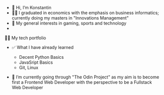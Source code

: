 - 👋 Hi, I’m Konstantin
- 🧑‍🎓 I graduated in economics with the emphasis on business informatics; currently doing my masters in "Innovations Management"
- 👀 My general interests in gaming, sports and technology
- 

👨‍💻 My tech portfolio

- ✅ What I have already learned
    - Decent Python Basics
    - JavaSript Basics
    - Git, Linux
      
- 🌱 I’m currently going through "The Odin Project" as my aim is to become first a Frontend Web Developer with the perspective to be a Fullstack Web Developer


<!---
scuddi/scuddi is a ✨ special ✨ repository because its `README.md` (this file) appears on your GitHub profile.
You can click the Preview link to take a look at your changes.
--->
